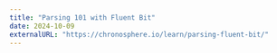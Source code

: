 ```yaml
---
title: "Parsing 101 with Fluent Bit"
date: 2024-10-09
externalURL: "https://chronosphere.io/learn/parsing-fluent-bit/"
---
```

